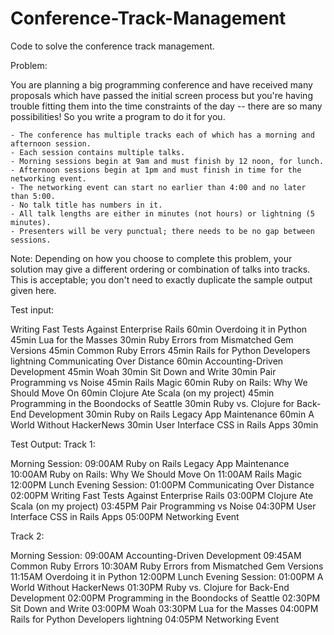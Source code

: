# Conference-Track-Management
Code to solve the conference track management.

Problem:

You are planning a big programming conference and have received many proposals which have passed the initial screen process 
but you're having trouble fitting them into the time constraints of the day -- there are so many possibilities! 
So you write a program to do it for you.


    - The conference has multiple tracks each of which has a morning and afternoon session.
    - Each session contains multiple talks.
    - Morning sessions begin at 9am and must finish by 12 noon, for lunch.
    - Afternoon sessions begin at 1pm and must finish in time for the networking event.
    - The networking event can start no earlier than 4:00 and no later than 5:00.
    - No talk title has numbers in it.
    - All talk lengths are either in minutes (not hours) or lightning (5 minutes).
    - Presenters will be very punctual; there needs to be no gap between sessions. 
  
Note: Depending on how you choose to complete this problem, your solution may give a different ordering or combination of 
talks into tracks. This is acceptable; you don't need to exactly duplicate the sample output given here.  

Test input:

Writing Fast Tests Against Enterprise Rails 60min
Overdoing it in Python 45min
Lua for the Masses 30min
Ruby Errors from Mismatched Gem Versions 45min
Common Ruby Errors 45min
Rails for Python Developers lightning
Communicating Over Distance 60min
Accounting-Driven Development 45min
Woah 30min
Sit Down and Write 30min
Pair Programming vs Noise 45min
Rails Magic 60min
Ruby on Rails: Why We Should Move On 60min
Clojure Ate Scala (on my project) 45min
Programming in the Boondocks of Seattle 30min
Ruby vs. Clojure for Back-End Development 30min
Ruby on Rails Legacy App Maintenance 60min
A World Without HackerNews 30min
User Interface CSS in Rails Apps 30min

Test Output:
Track 1:

Morning Session:
09:00AM Ruby on Rails Legacy App Maintenance 
10:00AM Ruby on Rails: Why We Should Move On 
11:00AM Rails Magic 
12:00PM Lunch
Evening Session:
01:00PM Communicating Over Distance 
02:00PM Writing Fast Tests Against Enterprise Rails 
03:00PM Clojure Ate Scala (on my project) 
03:45PM Pair Programming vs Noise 
04:30PM User Interface CSS in Rails Apps 
05:00PM Networking Event

Track 2:

Morning Session:
09:00AM Accounting-Driven Development 
09:45AM Common Ruby Errors 
10:30AM Ruby Errors from Mismatched Gem Versions 
11:15AM Overdoing it in Python 
12:00PM Lunch
Evening Session:
01:00PM A World Without HackerNews 
01:30PM Ruby vs. Clojure for Back-End Development 
02:00PM Programming in the Boondocks of Seattle 
02:30PM Sit Down and Write 
03:00PM Woah 
03:30PM Lua for the Masses 
04:00PM Rails for Python Developers lightning
04:05PM Networking Event

